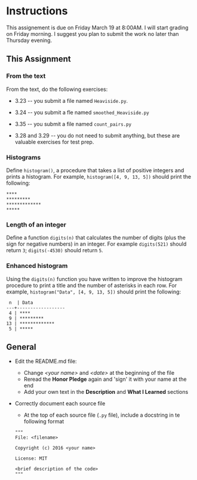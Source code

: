 # Instructions

This assignement is due on Friday March 19 at 8:00AM. I will start grading on Friday morning. I suggest you plan to submit the work no later than Thursday evening.

## This Assignment

### From the text

From the text, do the following exercises:

* 3.23 -- you submit a file named `Heaviside.py`.
* 3.24 -- you submit a fle named `smoothed_Heaviside.py`

* 3.35 -- you submit a file named `count_pairs.py`

* 3.28 and 3.29 -- you do not need to submit anything, but these are valuable exercises for test prep.

### Histograms

Define `histogram()`, a procedure that takes a list of positive integers and prints a histogram. For example, `histogram([4, 9, 13, 5])` should print the following:

```
****
*********
*************
*****
```

### Length of an integer

Define a function `digits(n)` that calculates the number of digits (plus the sign for negative numbers) in an integer. For example `digits(521)` should return `3`; `digits(-4530)` should return `5`.

### Enhanced histogram

Using the `digits(n)` function you have written to improve the histogram procedure to print a title and the number of asterisks in each row. For example, `histogram("Data", [4, 9, 13, 5])` should print the following:

```
 n  | Data
---+------------------
 4 | ****
 9 | *********
13 | *************
 5 | *****
```

## General


* Edit the README.md file:
    * Change _\<your name\>_ and _\<date\>_ at the beginning of the file
    * Reread the __Honor Pledge__ again and 'sign' it with your name at the end
    * Add your own text in the __Description__ and __What I Learned__ sections

* Correctly document each source file
    * At the top of each source file (```.py``` file), include a docstring in te following format

    ```
    """
    File: <filename>

    Copyright (c) 2016 <your name>

    License: MIT

    <brief description of the code>
    """    
    ```

